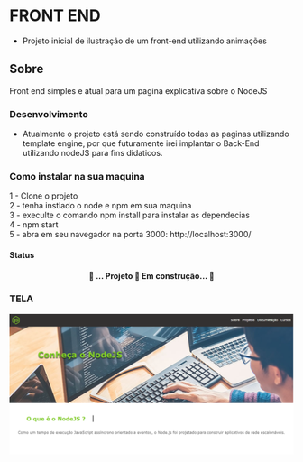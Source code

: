 # FRONT END
* Projeto inicial de ilustração de um front-end utilizando animações 

## Sobre
Front end simples e atual para um pagina explicativa sobre o NodeJS

### Desenvolvimento 
* Atualmente o projeto está sendo construído todas as paginas utilizando template engine, por que futuramente 
irei implantar o Back-End utilizando nodeJS para fins didaticos.

### Como instalar na sua maquina
1 - Clone o projeto <br>
2 - tenha instlado o node e npm em sua maquina <br>
3 - execulte o comando npm install para instalar as dependecias <br>
4 - npm start <br>
5 - abra em seu navegador na porta 3000: http://localhost:3000/ <br>

#### Status
 <h4 align="center"> 
	🚧  ... Projeto 🚀 Em construção...  🚧
</h4>


### TELA
<img src="assets/img/apresentacao.png">



